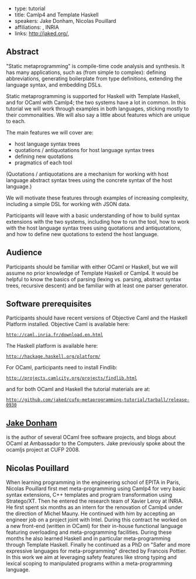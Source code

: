 - type: tutorial
- title: Camlp4 and Template Haskell
- speakers: Jake Donham, Nicolas Pouillard
- affiliations: , INRIA
- links: http://jaked.org/, 


## Abstract
"Static metaprogramming" is compile-time code analysis and
synthesis. It has many applications, such as \(from simple to complex\):
defining abbreviations, generating boilerplate from type definitions,
extending the language syntax, and embedding DSLs.

Static metaprogramming is supported for Haskell with Template Haskell,
and for OCaml with Camlp4; the two systems have a lot in common. In
this tutorial we will work through examples in both languages,
sticking mostly to their commonalities. We will also say a little
about features which are unique to each.

The main features we will cover are:

- host language syntax trees
- quotations / antiquotations for host language syntax trees
- defining new quotations
- pragmatics of each tool

\(Quotations / antiquotations are a mechanism for working with host
language abstract syntax trees using the concrete syntax of the host
language.\)

We will motivate these features through examples of increasing
complexity, including a simple DSL for working with JSON data.

Participants will leave with a basic understanding of how to build
syntax extensions with the two systems, including how to run the tool,
how to work with the host language syntax trees using quotations and
antiquotations, and how to define new quotations to extend the host
language.

## Audience
Participants should be familiar with either OCaml or Haskell, but we
will assume no prior knowledge of Template Haskell or Camlp4\. It would
be helpful to know the basics of parsing \(lexing vs. parsing, abstract
syntax trees, recursive descent\) and be familiar with at least one
parser generator.

## Software prerequisites
Participants should have recent versions of Objective Caml and the
Haskell Platform installed.  Objective Caml is available here:

[`http://caml.inria.fr/download.en.html`](http://caml.inria.fr/download.en.html)

The Haskell platform is available here:

[`http://hackage.haskell.org/platform/`](http://hackage.haskell.org/platform/)

For OCaml, participants need to
install Findlib:

[`http://projects.camlcity.org/projects/findlib.html`](http://projects.camlcity.org/projects/findlib.html)

and for both OCaml and Haskell the tutorial materials are at:

[`http://github.com/jaked/cufp-metaprogramming-tutorial/tarball/release-0930`](http://github.com/jaked/cufp-metaprogramming-tutorial/tarball/release-0930)

## [Jake Donham](http://jaked.org/)
is the author of several OCaml free
software projects, and blogs about OCaml at Ambassador to the
Computers. Jake previously spoke about the ocamljs project at CUFP
2008.

## Nicolas Pouillard
When learning programming in the engineering school of EPITA in Paris,
Nicolas Pouillard first met meta-programming using Camlp4 for very
basic syntax extensions, C++ templates and program transformation
using Stratego/XT.  Then he entered the research team of Xavier Leroy
at INRIA. He first spent six months as an intern for the renovation of
Camlp4 under the direction of Michel Mauny.  He continued with him by
accepting an engineer job on a project joint with Intel.  During this
contract he worked on a new front-end \(written in OCaml\) for their
in-house functional language featuring overloading and
meta-programming facilities.  During these months he also learned
Haskell and in particular meta-programming through Template Haskell.
Finally he continued as a PhD on "Safer and more expressive languages
for meta-programming" directed by Francois Pottier.  In this work we
aim at leveraging safety features like strong typing and lexical
scoping to manipulated programs within a meta-programming language.

